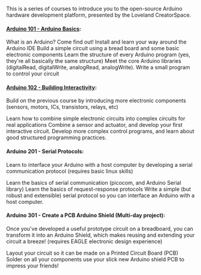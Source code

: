 This is a series of courses to introduce you to the open-source Arduino hardware development platform, presented by the Loveland CreatorSpace.

#### [Arduino 101 - Arduino Basics](https://github.com/lovelandcreatorspace/presentations/tree/master/arduino/101):

What is an Arduino? Come find out!
Install and learn your way around the Arduino IDE
Build a simple circuit using a bread board and some basic electronic components
Learn the structure of every Arduino program (yes, they're all basically the same structure)
Meet the core Arduino libraries (digitalRead, digitalWrite, analogRead, analogWrite).
Write a small program to control your circuit

#### [Arduino 102 - Building Interactivity](https://github.com/lovelandcreatorspace/presentations/tree/master/arduino/102):

Build on the previous course by introducing more electronic components (sensors, motors, ICs, transistors, relays,  etc)

Learn how to combine simple electronic circuits into complex circuits for real applications
Combine a sensor and actuator, and develop your first interactive circuit.
Develop more complex control programs, and learn about good structured programming practices.

#### Arduino 201 - Serial Protocols:

Learn to interface your Arduino with a host computer by developing a serial communication protocol (requires basic linux skills)

Learn the basics of serial communication (picocom, and Arduino Serial library)
Learn the basics of request-response protocols
Write a simple (but robust and extensible) serial protocol so you can interface an Arduino with a host computer.

#### Arduino 301 - Create a PCB Arduino Shield (Multi-day project):
Once you've developed a useful prototype circuit on a breadboard, you can transform it into an Arduino Shield, which makes reusing and extending your circuit a breeze! (requires EAGLE electronic design experience)

Layout your circuit so it can be made on a Printed Circuit Board (PCB)
Solder on all your components
use your slick new Arduino shield PCB to impress your friends!
